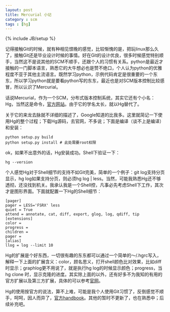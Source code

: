 ```yaml
---
layout: post
title: Mercurial 小记
category : scm
tags : [hg]
---
```

{% include JB/setup %}

记得接触Git的时候，就有种相见恨晚的感觉，比较惭愧的是，把玩linux那么久了，接触Git还是毕业设计时候的事情。好在Git的设计优良，很多时候感觉特别顺手，当然这不是说其他的SCM不顺手，还跟个人的习惯有关系。python是最近才接触的一门脚本语言，熟悉它的大牛想必也是赞不绝口，个人认为python的优雅程度不亚于其他主流语言。既然学习python，示例代码肯定是很重要的一个东东，所以学习python就是要看python写的东东，最近也是对SCM版本控制比较感冒，所以认识了Mercurial。

话说Mercurial，作为一个SCM，分布式版本控制系统，其实它还有个小名：Hg，当然这是命令，[官方网站](http://mercurial.selenic.com/)。由于它的学名太长，就以Hg替代了。

关于它的来龙去脉就不详细的描述了，Google知道的比我多。这里就简记一下使用Hg的整个过程；下载Hg源码，去官网，不多说；下面是编译（谈不上是编译）和安装：

    python setup.py build
    python setup.py install # 此处需要root权限

ok，如果不出意外的话，Hg安装成功。Shell下验证一下：

    hg --version

个人感觉Hg对于Shell细节的支持不如Git完美，简单的一个例子：git log支持分页显示，hg log如果支持分页，则必须hg log | less。当然，可能我熟悉Hg还不够透彻，还没找到机关。我承认我是一个Shell控，凡事必先考虑Shell下工作，其次才是图形界面。下面就配置一下Hg的Shell细节：

    [pager]
    pager = LESS='FSRX' less
    quiet = True
    attend = annotate, cat, diff, export, glog, log, qdiff, tip
    [extensions]
    color =
    progress =
    children =
    pager = 
    [alias]
    llog = log --limit 10

Hg的扩展是个好东西，一切很有趣的东东都可以通过一个简单的～/.hgrc写入，解释一下上面的扩展含义：color，顾名思义，打开shell颜色比对效果，比如diff时显示；graphlog更不用说了，就是执行hg log的时候显示颜色；progress，当hg clone 时，显示克隆的进度。其实除上面的以外，还有好多不为我知的有用的官方扩展以及第三方扩展，具体的可以参考[官网](http://mercurial.selenic.com/wiki/UsingExtensions)。

Hg的使用按官方的说法，算不上难，可能是我个人使用Git习惯了，反倒感觉不顺手，呵呵，因人而异了，[官方handbook](http://mercurial.selenic.com/guide/)。其他的暂时不更新了，也在熟悉中；后续补充吧。 
